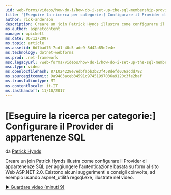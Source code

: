 ```yaml
---
uid: web-forms/videos/how-do-i/how-do-i-set-up-the-sql-membership-provider
title: '[Eseguire la ricerca per categorie:] Configurare il Provider di appartenenze SQL | Documenti Microsoft'
author: rick-anderson
description: Creare un join Patrick Hynds illustra come configurare il Provider di appartenenze SQL per aggiungere l'autenticazione basata su form al sito Web ASP.NET 2.0. Esistono alcuni suggerimento...
ms.author: aspnetcontent
manager: wpickett
ms.date: 06/12/2007
ms.topic: article
ms.assetid: 6d7bad76-7cd1-40c5-ade9-8d42a85e2e4e
ms.technology: dotnet-webforms
ms.prod: .net-framework
msc.legacyurl: /web-forms/videos/how-do-i/how-do-i-set-up-the-sql-membership-provider
msc.type: video
ms.openlocfilehash: 871024228e7edbfabb3b23f458defd036acdd792
ms.sourcegitcommit: 9a9483aceb34591c97451997036a9120c3fe2baf
ms.translationtype: MT
ms.contentlocale: it-IT
ms.lasthandoff: 11/10/2017
---
```

<a name="how-do-i-set-up-the-sql-membership-provider"></a>[Eseguire la ricerca per categorie:] Configurare il Provider di appartenenze SQL
====================
da [Patrick Hynds](https://twitter.com/patrickhynds)

Creare un join Patrick Hynds illustra come configurare il Provider di appartenenze SQL per aggiungere l'autenticazione basata su form al sito Web ASP.NET 2.0. Esistono alcuni suggerimenti e consigli coinvolte, ad esempio usando aspnet\_utilità regsql.exe, illustrate nel video.

[&#9654; Guardare video (minuti 9)](https://channel9.msdn.com/Blogs/ASP-NET-Site-Videos/how-do-i-set-up-the-sql-membership-provider)
